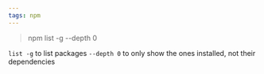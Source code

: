 ```yaml
---
tags: npm
---
```

> npm list -g --depth 0

`list -g` to list packages
`--depth 0` to only show the ones installed, not their dependencies
